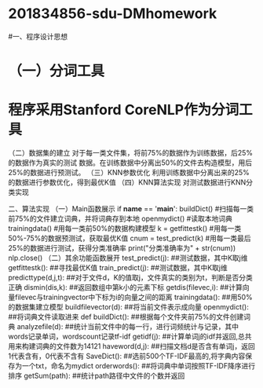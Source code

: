 # 201834856-sdu-DMhomework

#一、程序设计思想
#  （一）分词工具
#      程序采用Stanford CoreNLP作为分词工具
  （二）数据集的建立
      对于每一类文件集，将前75%的数据作为训练数据，后25%的数据作为真实的测试
      数据。在训练数据中分离出50%的文件去构造模型，用后25%的数据进行预测试。
  （三）KNN参数优化
      利用训练数据中分离出来的25%的数据进行参数优化，得到最优K值
  （四）KNN算法实现
      对测试数据进行KNN分类实现
      
二、算法实现
  （一）Main函数展示
        if __name__ == '__main__':
          buildDict()                #扫描每一类前75%的文件建立词典，并将词典存到本地
          openmydict()               #读取本地词典
          trainingdata()             #用每一类前50%的数据构建模型
          k = getfittestk()          #用每一类50%-75%的数据预测试，获取最优K值
          cnum = test_predict(k)     #用每一类最后25%的数据进行测试，获得分类准确率
          print("分类准确率为" + str(cnum))
          nlp.close()
   （二）其余功能函数展开
         test_predict(j): 	     ##测试数据，其中K取j维
         getfittestk():          ##寻找最优K值
         train_predict(j):       ##测试数据，其中K取j维
         predicttype(d,j,t):     ##对于文件d，K的值取j，文件真实的类别为t，判断是否分类正确
         dismin(dis,k):          ##返回数组中第k小的元素下标
         getdis(filevec,i):      ##计算向量filevec与trainingvector中下标为i的向量之间的距离
         trainingdata():         ##用50%的数据集建立模型
         buildfilevector(d):     ##将当前文件表示成向量
         openmydict():           ##将词典文件读取进来
         def buildDict():        ##根据每个文件夹前75%的文件创建词典
         analyzefile(d):         ##统计当前文件中的每一行，进行词频统计与记录，其中words记录单词，wordscount记录tf-idf
         getidf(j):              ##计算单词j的idf并返回,总共用来构建词典的文件数为14121
         haveword(d,j):          ##扫描文档d是否含有单词j，返回1代表含有，0代表不含有
         SaveDict():             ##选前500个TF-IDF最高的,将字典内容保存为一个txt，命名为mydict
         orderwords():           ##将词典中单词按照TF-IDF降序进行排序
         getSum(path):           ##统计path路径中文件的个数并返回
         
